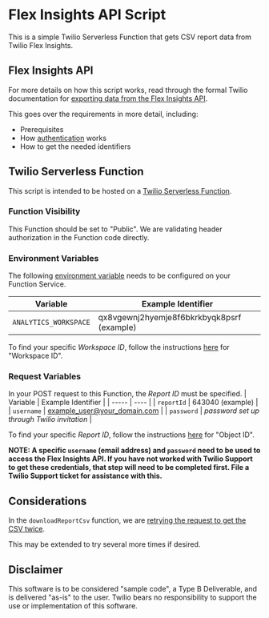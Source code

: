 # Flex Insights API Script

This is a simple Twilio Serverless Function that gets CSV report data from Twilio Flex Insights.

## Flex Insights API

For more details on how this script works, read through the formal Twilio documentation for [exporting data from the Flex Insights API](https://www.twilio.com/docs/flex/developer/insights/api/export-data). 

This goes over the requirements in more detail, including:
- Prerequisites
- How [authentication](https://www.twilio.com/docs/flex/developer/insights/api/authentication) works
- How to get the needed identifiers

## Twilio Serverless Function

This script is intended to be hosted on a [Twilio Serverless Function](https://www.twilio.com/docs/serverless/functions-assets/functions). 

### Function Visibility

This Function should be set to "Public". We are validating header authorization in the Function code directly.



### Environment Variables

The following [environment variable](https://www.twilio.com/docs/serverless/functions-assets/functions/variables) needs to be configured on your Function Service.

| Variable | Example Identifier |
| ----- | ---- |
| `ANALYTICS_WORKSPACE` | qx8vgewnj2hyemje8f6bkrkbyqk8psrf (example) |

To find your specific *Workspace ID*, follow the instructions [here](https://www.twilio.com/docs/flex/developer/insights/api/export-data#export-the-raw-report:~:text=Workspace%20ID%3A%20Log,workspace%20ID%20qx8vgewnj2hyemje8f6bkrkbyqk8psrf.) for "Workspace ID".



### Request Variables

In your POST request to this Function, the *Report ID* must be specified.
| Variable | Example Identifier |
| ----- | ---- |
| `reportId` | 643040 (example) |
| `username` | example_user@your_domain.com |
| `password` | *password set up through Twilio invitation* |

To find your specific *Report ID*, follow the instructions [here](https://www.twilio.com/docs/flex/developer/insights/api/export-data#export-the-raw-report:~:text=Object%20ID%3A,ID%20is%20643040.) for "Object ID".


**NOTE: A specific `username` (email address) and `password` need to be used to access the Flex Insights API. If you have not worked with Twilio Support to get these credentials, that step will need to be completed first. File a Twilio Support ticket for assistance with this.**



## Considerations

In the `downloadReportCsv` function, we are [retrying the request to get the CSV twice](https://github.com/bschinina-twilio/flex-insights-api-script/blob/dc2d93c5c6ac686388a40bc0e977ab4856385b54/function-get-report.js#L195).

This may be extended to try several more times if desired.


## Disclaimer
This software is to be considered "sample code", a Type B Deliverable, and is delivered "as-is" to the user. Twilio bears no responsibility to support the use or implementation of this software.

